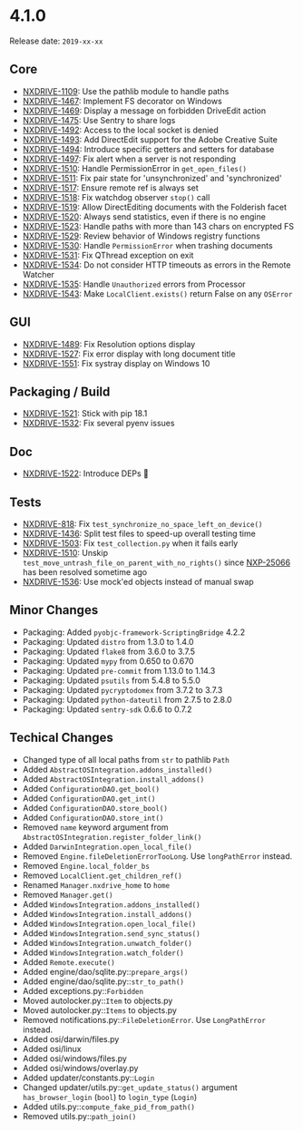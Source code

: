 # 4.1.0

Release date: `2019-xx-xx`

## Core

- [NXDRIVE-1109](https://jira.nuxeo.com/browse/NXDRIVE-1109): Use the pathlib module to handle paths
- [NXDRIVE-1467](https://jira.nuxeo.com/browse/NXDRIVE-1467): Implement FS decorator on Windows
- [NXDRIVE-1469](https://jira.nuxeo.com/browse/NXDRIVE-1469): Display a message on forbidden DriveEdit action
- [NXDRIVE-1475](https://jira.nuxeo.com/browse/NXDRIVE-1475): Use Sentry to share logs
- [NXDRIVE-1492](https://jira.nuxeo.com/browse/NXDRIVE-1492): Access to the local socket is denied
- [NXDRIVE-1493](https://jira.nuxeo.com/browse/NXDRIVE-1493): Add DirectEdit support for the Adobe Creative Suite
- [NXDRIVE-1494](https://jira.nuxeo.com/browse/NXDRIVE-1494): Introduce specific getters and setters for database
- [NXDRIVE-1497](https://jira.nuxeo.com/browse/NXDRIVE-1497): Fix alert when a server is not responding
- [NXDRIVE-1510](https://jira.nuxeo.com/browse/NXDRIVE-1510): Handle PermissionError in `get_open_files()`
- [NXDRIVE-1511](https://jira.nuxeo.com/browse/NXDRIVE-1511): Fix pair state for 'unsynchronized' and 'synchronized'
- [NXDRIVE-1517](https://jira.nuxeo.com/browse/NXDRIVE-1517): Ensure remote ref is always set
- [NXDRIVE-1518](https://jira.nuxeo.com/browse/NXDRIVE-1518): Fix watchdog observer `stop()` call
- [NXDRIVE-1519](https://jira.nuxeo.com/browse/NXDRIVE-1519): Allow DirectEditing documents with the Folderish facet
- [NXDRIVE-1520](https://jira.nuxeo.com/browse/NXDRIVE-1520): Always send statistics, even if there is no engine
- [NXDRIVE-1523](https://jira.nuxeo.com/browse/NXDRIVE-1523): Handle paths with more than 143 chars on encrypted FS
- [NXDRIVE-1529](https://jira.nuxeo.com/browse/NXDRIVE-1529): Review behavior of Windows registry functions
- [NXDRIVE-1530](https://jira.nuxeo.com/browse/NXDRIVE-1530): Handle `PermissionError` when trashing documents
- [NXDRIVE-1531](https://jira.nuxeo.com/browse/NXDRIVE-1531): Fix QThread exception on exit
- [NXDRIVE-1534](https://jira.nuxeo.com/browse/NXDRIVE-1534): Do not consider HTTP timeouts as errors in the Remote Watcher
- [NXDRIVE-1535](https://jira.nuxeo.com/browse/NXDRIVE-1535): Handle `Unauthorized` errors from Processor
- [NXDRIVE-1543](https://jira.nuxeo.com/browse/NXDRIVE-1543): Make `LocalClient.exists()` return False on any `OSError`

## GUI

- [NXDRIVE-1489](https://jira.nuxeo.com/browse/NXDRIVE-1489): Fix Resolution options display
- [NXDRIVE-1527](https://jira.nuxeo.com/browse/NXDRIVE-1527): Fix error display with long document title
- [NXDRIVE-1551](https://jira.nuxeo.com/browse/NXDRIVE-1551): Fix systray display on Windows 10

## Packaging / Build

- [NXDRIVE-1521](https://jira.nuxeo.com/browse/NXDRIVE-1521): Stick with pip 18.1
- [NXDRIVE-1532](https://jira.nuxeo.com/browse/NXDRIVE-1532): Fix several pyenv issues

## Doc

- [NXDRIVE-1522](https://jira.nuxeo.com/browse/NXDRIVE-1522): Introduce DEPs :book:

## Tests

- [NXDRIVE-818](https://jira.nuxeo.com/browse/NXDRIVE-818): Fix `test_synchronize_no_space_left_on_device()`
- [NXDRIVE-1436](https://jira.nuxeo.com/browse/NXDRIVE-1436): Split test files to speed-up overall testing time
- [NXDRIVE-1503](https://jira.nuxeo.com/browse/NXDRIVE-1503): Fix `test_collection.py` when it fails early
- [NXDRIVE-1510](https://jira.nuxeo.com/browse/NXDRIVE-1510): Unskip `test_move_untrash_file_on_parent_with_no_rights()` since [NXP-25066](https://jira.nuxeo.com/browse/NXP-25066) has been resolved sometime ago
- [NXDRIVE-1536](https://jira.nuxeo.com/browse/NXDRIVE-1536): Use mock'ed objects instead of manual swap

## Minor Changes

- Packaging: Added `pyobjc-framework-ScriptingBridge` 4.2.2
- Packaging: Updated `distro` from 1.3.0 to 1.4.0
- Packaging: Updated `flake8` from 3.6.0 to 3.7.5
- Packaging: Updated `mypy` from 0.650 to 0.670
- Packaging: Updated `pre-commit` from 1.13.0 to 1.14.3
- Packaging: Updated `psutils` from 5.4.8 to 5.5.0
- Packaging: Updated `pycryptodomex` from 3.7.2 to 3.7.3
- Packaging: Updated `python-dateutil` from 2.7.5 to 2.8.0
- Packaging: Updated `sentry-sdk` 0.6.6 to 0.7.2

## Techical Changes

- Changed type of all local paths from `str` to pathlib `Path`
- Added `AbstractOSIntegration.addons_installed()`
- Added `AbstractOSIntegration.install_addons()`
- Added `ConfigurationDAO.get_bool()`
- Added `ConfigurationDAO.get_int()`
- Added `ConfigurationDAO.store_bool()`
- Added `ConfigurationDAO.store_int()`
- Removed `name` keyword argument from `AbstractOSIntegration.register_folder_link()`
- Added `DarwinIntegration.open_local_file()`
- Removed `Engine.fileDeletionErrorTooLong`. Use `longPathError` instead.
- Removed `Engine.local_folder_bs`
- Removed `LocalClient.get_children_ref()`
- Renamed `Manager.nxdrive_home` to `home`
- Removed `Manager.get()`
- Added `WindowsIntegration.addons_installed()`
- Added `WindowsIntegration.install_addons()`
- Added `WindowsIntegration.open_local_file()`
- Added `WindowsIntegration.send_sync_status()`
- Added `WindowsIntegration.unwatch_folder()`
- Added `WindowsIntegration.watch_folder()`
- Added `Remote.execute()`
- Added engine/dao/sqlite.py::`prepare_args()`
- Added engine/dao/sqlite.py::`str_to_path()`
- Added exceptions.py::`Forbidden`
- Moved autolocker.py::`Item` to objects.py
- Moved autolocker.py::`Items` to objects.py
- Removed notifications.py::`FileDeletionError`. Use `LongPathError` instead.
- Added osi/darwin/files.py
- Added osi/linux
- Added osi/windows/files.py
- Added osi/windows/overlay.py
- Added updater/constants.py::`Login`
- Changed updater/utils.py::`get_update_status()` argument `has_browser_login` (`bool`) to `login_type` (`Login`)
- Added utils.py::`compute_fake_pid_from_path()`
- Removed utils.py::`path_join()`
